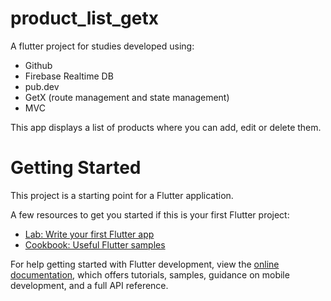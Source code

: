# product_list_getx

A flutter project for studies developed using:

  - Github
  - Firebase Realtime DB
  - pub.dev
  - GetX (route management and state management)
  - MVC
  
This app displays a list of products where you can add, edit or delete them.

# Getting Started

This project is a starting point for a Flutter application.

A few resources to get you started if this is your first Flutter project:

- [Lab: Write your first Flutter app](https://docs.flutter.dev/get-started/codelab)
- [Cookbook: Useful Flutter samples](https://docs.flutter.dev/cookbook)

For help getting started with Flutter development, view the
[online documentation](https://docs.flutter.dev/), which offers tutorials,
samples, guidance on mobile development, and a full API reference.
